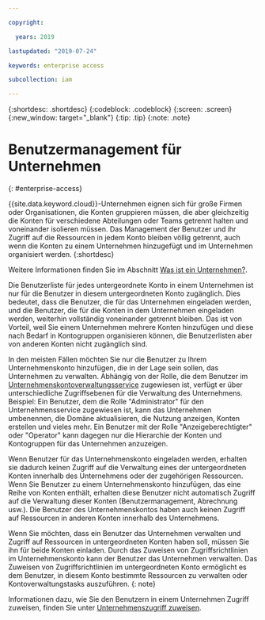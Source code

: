 ```yaml
---

copyright:

  years: 2019

lastupdated: "2019-07-24"

keywords: enterprise access

subcollection: iam

---
```


{:shortdesc: .shortdesc}
{:codeblock: .codeblock}
{:screen: .screen}
{:new_window: target="_blank"}
{:tip: .tip}
{:note: .note}

# Benutzermanagement für Unternehmen
{: #enterprise-access}

{{site.data.keyword.cloud}}-Unternehmen eignen sich für große Firmen oder Organisationen, die Konten gruppieren müssen, die aber gleichzeitig die Konten für verschiedene Abteilungen oder Teams getrennt halten und voneinander isolieren müssen. Das Management der Benutzer und ihr Zugriff auf die Ressourcen in jedem Konto bleiben völlig getrennt, auch wenn die Konten zu einem Unternehmen hinzugefügt und im Unternehmen organisiert werden.
{:shortdesc}

Weitere Informationen finden Sie im Abschnitt [Was ist ein Unternehmen?](/docs/account?topic=account-enterprise).

Die Benutzerliste für jedes untergeordnete Konto in einem Unternehmen ist nur für die Benutzer in diesem untergeordneten Konto zugänglich. Dies bedeutet, dass die Benutzer, die für das Unternehmen eingeladen werden, und die Benutzer, die für die Konten in dem Unternehmen eingeladen werden, weiterhin vollständig voneinander getrennt bleiben. Das ist von Vorteil, weil Sie einem Unternehmen mehrere Konten hinzufügen und diese nach Bedarf in Kontogruppen organisieren können, die Benutzerlisten aber von anderen Konten nicht zugänglich sind.

In den meisten Fällen möchten Sie nur die Benutzer zu Ihrem Unternehmenskonto hinzufügen, die in der Lage sein sollen, das Unternehmen zu verwalten. Abhängig von der Rolle, die dem Benutzer im [Unternehmenskontoverwaltungsservice](/docs/iam?topic=iam-assign-access-enterprise) zugewiesen ist, verfügt er über unterschiedliche Zugriffsebenen für die Verwaltung des Unternehmens. Beispiel: Ein Benutzer, dem die Rolle "Administrator" für den Unternehmensservice zugewiesen ist, kann das Unternehmen umbenennen, die Domäne aktualisieren, die Nutzung anzeigen, Konten erstellen und vieles mehr. Ein Benutzer mit der Rolle "Anzeigeberechtigter" oder "Operator" kann dagegen nur die Hierarchie der Konten und Kontogruppen für das Unternehmen anzuzeigen.

Wenn Benutzer für das Unternehmenskonto eingeladen werden, erhalten sie dadurch keinen Zugriff auf die Verwaltung eines der untergeordneten Konten innerhalb des Unternehmens oder der zugehörigen Ressourcen. Wenn Sie Benutzer zu einem Unternehmenskonto hinzufügen, das eine Reihe von Konten enthält, erhalten diese Benutzer nicht automatisch Zugriff auf die Verwaltung dieser Konten (Benutzermanagement, Abrechnung usw.). Die Benutzer des Unternehmenskontos haben auch keinen Zugriff auf Ressourcen in anderen Konten innerhalb des Unternehmens.

Wenn Sie möchten, dass ein Benutzer das Unternehmen verwalten und Zugriff auf Ressourcen in untergeordneten Konten haben soll, müssen Sie ihn für beide Konten einladen. Durch das Zuweisen von Zugriffsrichtlinien im Unternehmenskonto kann der Benutzer das Unternehmen verwalten. 
Das Zuweisen von Zugriffsrichtlinien im untergeordneten Konto ermöglicht es dem Benutzer, in diesem Konto bestimmte Ressourcen zu verwalten oder Kontoverwaltungstasks auszuführen.
{: note}

Informationen dazu, wie Sie den Benutzern in einem Unternehmen Zugriff zuweisen, finden Sie unter [Unternehmenszugriff zuweisen](/docs/iam?topic=iam-assign-access-enterprise).
